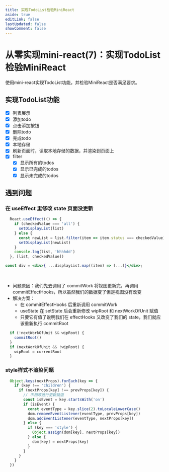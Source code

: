 ```yaml
---
title: 实现TodoList检验MiniReact
aside: true
editLink: false
lastUpdated: false
showComment: false
---
```


# 从零实现mini-react(7)：实现TodoList检验MiniReact

使用mini-react实现TodoList功能，并检验MiniReact是否满足要求。

## 实现TodoList功能
- [x] 列表展示
- [x] 添加todo
- [x] 点击添加按钮
- [x] 删除todo
- [x] 完成todo
- [x] 本地存储
- [x] 刷新页面时，读取本地存储的数据，并渲染到页面上
- [x] filter
    - [x] 显示所有的todos
    - [x] 显示已完成的todos
    - [x] 显示未完成的todos

## 遇到问题
### 在 useEffect 里修改 state 页面没更新
```javascript
  React.useEffect(() => {
    if (checkedValue === 'all') {
      setDisplayList(list)
    } else {
      const newList = list.filter(item => item.status === checkedValue)
      setDisplayList(newList)
    }
    console.log(list, 'hhhhdd')
  }, [list, checkedValue])

```
``` jsx
const div = <div>{ ...displayList.map((item) => (...)}</div>;
```
<br>

- 问题原因：我们先去调用了 commitWork 将视图更新完，再调用 commitEffectHooks，所以虽然我们的数据变了但是视图没有改变
- 解决方案：
    - 在 commitEffectHooks 后重新调用 commitWork
    - useState 在 setState 后会重新修改 wipRoot 和 nextWorkOfUnit 赋值
    - 只要它有值了说明我们在 effectHooks 又改变了我们的 state，我们就应该重新执行 commitRoot
    
```javascript
  if (!nextWorkOfUnit && wipRoot) {
    commitRoot()
  }
  if (nextWorkOfUnit && !wipRoot) {
    wipRoot = currentRoot
  }
```

### style样式不渲染问题

``` javascript
  Object.keys(nextProps).forEach(key => {
    if (key !== 'children') {
      if (nextProps[key] !== prevProps[key]) {
        // 不相等进行更新赋值
        const isEvent = key.startsWith('on')
        if (isEvent) {
          const eventType = key.slice(2).toLocaleLowerCase()
          dom.removeEventListener(eventType, prevProps[key])
          dom.addEventListener(eventType, nextProps[key])
        } else {
          if (key === 'style') {
            Object.assign(dom[key], nextProps[key])
          } else {
            dom[key] = nextProps[key]
          }
        }
      }
    }
  })
```